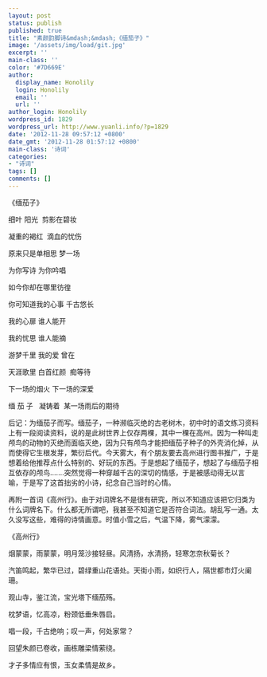 ```yaml
---
layout: post
status: publish
published: true
title: "素颜韵脚诗&mdash;&mdash;《缅茄子》"
image: '/assets/img/load/git.jpg'
excerpt: ''
main-class: ''
color: '#7D669E'
author:
  display_name: Honolily
  login: Honolily
  email: ''
  url: ''
author_login: Honolily
wordpress_id: 1829
wordpress_url: http://www.yuanli.info/?p=1829
date: '2012-11-28 09:57:12 +0800'
date_gmt: '2012-11-28 01:57:12 +0800'
main-class: '诗词'
categories:
- "诗词"
tags: []
comments: []
---
```

《缅茄子》

细叶 阳光&nbsp; 剪影在碧妆

凝重的褐红&nbsp; 滴血的忧伤

原来只是单相思 梦一场

为你写诗 为你吟唱

如今你却在哪里彷徨

你可知道我的心事 千古悠长

我的心扉 谁人能开

我的忧思 谁人能摘

游梦千里 我的爱 曾在

天涯歌里 白首红颜&nbsp; 痴等待

下一场的烟火 下一场的深爱

缅 茄 子&nbsp;&nbsp; 凝铸着&nbsp; 某一场雨后的期待

后记：为缅茄子而写。缅茄子，一种濒临灭绝的古老树木，初中时的语文练习资料上有一段阅读资料，说的是此树世界上仅存两棵，其中一棵在高州。因为一种叫走颅鸟的动物的灭绝而面临灭绝，因为只有颅鸟才能把缅茄子种子的外壳消化掉，从而使得它生根发芽，繁衍后代。今天雾大，有个朋友要去高州进行图书推广，于是想着给他推荐点什么特别的、好玩的东西。于是想起了缅茄子，想起了与缅茄子相互依存的颅鸟.......突然觉得一种穿越千古的深切的情感，于是被感动得无以言喻，于是写了这首拙劣的小诗，纪念自己当时的心情。

再附一首词《高州行》。由于对词牌名不是很有研究，所以不知道应该把它归类为什么词牌名下。什么都无所谓吧，我甚至不知道它是否符合词法。胡乱写一通。太久没写这些，难得的诗情画意。时值小雪之后，气温下降，雾气濛濛。

《高州行》

烟蒙蒙，雨蒙蒙，明月笼沙接轻昼。风清扬，水清扬，轻寒怎奈秋菊长？

汽笛鸣起，繁华已过，碧绿重山花语处。天街小雨，如织行人，隔世都市灯火阑珊。

观山寺，鉴江流，宝光塔下缅茄殇。

枕梦语，忆高凉，粉颈低垂朱唇启。

唱一段，千古绝响；叹一声，何处家常？

回望朱颜已卷收，画栋雕梁情萦绕。

才子多情应有恨，玉女柔情是故乡。

